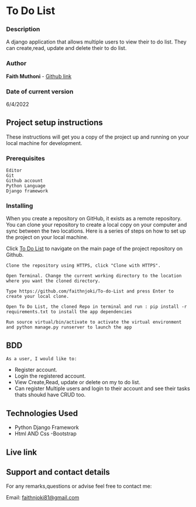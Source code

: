 # To Do List


### Description

A django application that allows multiple users to view their to do list. They can  create,read, update  and delete their  to do list.

### Author

**Faith Muthoni** - [Github link](https://github.com/faithnjoki/To-do-List)

### Date of current version

6/4/2022

## Project setup instructions

These instructions will get you a copy of the project up and running on your local machine for development.

### Prerequisites

```
Editor
Git
Github account
Python Language
Django framework

```

### Installing

When you create a repository on GitHub, it exists as a remote repository. You can clone your repository to create a local copy on your computer and sync between the two locations. Here is a series of steps on how to set up the project on your local machine.

Click [To Do List](https://github.com/faithnjoki/To-do-List) to navigate on the main page of the project repository on Github.

```
Clone the repository using HTTPS, click "Clone with HTTPS".
```

```
Open Terminal. Change the current working directory to the location where you want the cloned directory.
```

```
Type https://github.com/faithnjoki/To-do-List and press Enter to create your local clone.

```

```
Open To Do List, the cloned Repo in terminal and run : pip install -r requirements.txt to install the app dependencies

```

```
Run source virtual/bin/activate to activate the virtual environment and python manage.py runserver to launch the app

```

## BDD
    As a user, I would like to:
- Register  account.
- Login the registered account. 
- View Create,Read, update or delete on my to do list.
- Can register Multiple users and login to their account and see their tasks thats shoukd have CRUD too.

## Technologies Used
- Python Django Framework
- Html AND Css
-Bootstrap



## Live link



## Support and contact details

For any remarks,questions or advise feel free to contact me:

Email: faithnjoki81@gmail.com

